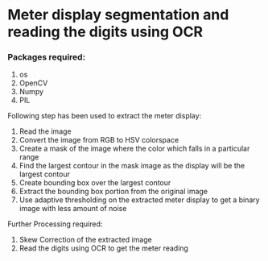 # Meter display segmentation and reading the digits using OCR

### Packages required:
1. os
2. OpenCV
3. Numpy
4. PIL

Following step has been used to extract the meter display:

1. Read the image
2. Convert the image from RGB to HSV colorspace
3. Create a mask of the image where the color which falls in a particular range
4. Find the largest contour in the mask image as the display will be the largest contour
5. Create bounding box over the largest contour
6. Extract the bounding box portion from the original image
7. Use adaptive thresholding on the extracted meter display to get a binary image with less amount of noise

Further Processing required:

1. Skew Correction of the extracted image
2. Read the digits using OCR to get the meter reading
